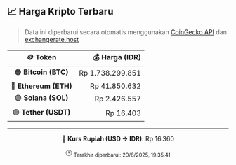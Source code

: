 

<!-- HARGA_KRIPTO -->
## 📈 Harga Kripto Terbaru

> Data ini diperbarui secara otomatis menggunakan [CoinGecko API](https://www.coingecko.com/) dan [exchangerate.host](https://exchangerate.host/)

<div align="center">

| 🪙 Token | 💰 Harga (IDR) |
|:------:|---------------:|
| 🟠 **Bitcoin (BTC)**   | Rp 1.738.299.851 |
| 🔵 **Ethereum (ETH)**  | Rp 41.850.632 |
| 🟣 **Solana (SOL)**    | Rp 2.426.557 |
| 🟢 **Tether (USDT)**   | Rp 16.403 |

---

💱 **Kurs Rupiah (USD → IDR)**: Rp 16.360

🕒 <sub>Terakhir diperbarui: 20/6/2025, 19.35.41</sub>

</div>
<!-- /HARGA_KRIPTO -->